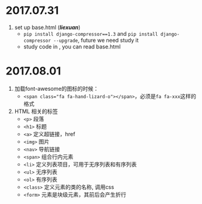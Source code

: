 2017.07.31
==========
1. set up  base.html (**_liexuan_**)
    * `pip install django-compressor==1.3` and `pip install django-compressor --upgrade`, future we need study it
    * study code in <head>, you can read base.html

2017.08.01
==========
1. 加载font-awesome的图标的时候：
    * ` <span class="fa fa-hand-lizard-o"></span> `，必须是`fa fa-xxx`这样的格式
2. HTML 相关的标签
    * `<p>` 段落
    * `<h1>` 标题
    * `<a>` 定义超链接，href
    * `<img>` 图片
    * `<nav>` 导航链接
    * `<span>` 组合行内元素
    * `<li>` 定义列表项目，可用于无序列表和有序列表
    * `<ul>` 无序列表
    * `<ol>` 有序列表
    * `<class>` 定义元素的类的名称, 调用css
    * `<form>` 元素是块级元素，其前后会产生折行